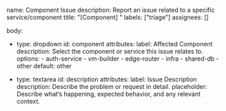 name: Component Issue
description: Report an issue related to a specific service/component
title: "[Component] <short description>"
labels: ["triage"]
assignees: []

body:
  - type: dropdown
    id: component
    attributes:
      label: Affected Component
      description: Select the component or service this issue relates to.
      options:
        - auth-service
        - vm-builder
        - edge-router
        - infra
        - shared-db
        - other
      default: other

  - type: textarea
    id: description
    attributes:
      label: Issue Description
      description: Describe the problem or request in detail.
      placeholder: Describe what’s happening, expected behavior, and any relevant context.
